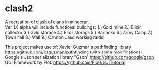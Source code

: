 # clash2
A recreation of clash of clans in minecraft.   
Ver 1.0 alpha will include functional buildings:
1.) Gold mine
2.) Elixir collector
3.) Gold storage
4.) Elixir storage
5.) Barracks
6.) Army Camp
7.) Town hall
8.) Wall
9.) Cannon
..and working raids!
   
This project makes use of:
Xavier Guzman's pathfinding library https://github.com/xaguzman/pathfinding (with some modifications)
Google's Json serialization library "Gson" https://github.com/google/gson
GUI Framework by Flo0 https://github.com/Flo0/GUITutorial
